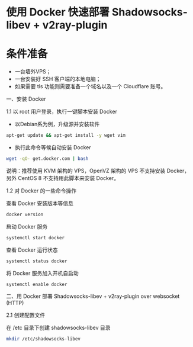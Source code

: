 # 使用 Docker 快速部署 Shadowsocks-libev + v2ray-plugin

# 条件准备

* 一台墙外VPS；
* 一台安装好 SSH 客户端的本地电脑；
* 如果需要 tls 功能则需要准备一个域名以及一个 Cloudflare 账号。

一、安装 Docker

1.1 以 root 用户登录，执行一键脚本安装 Docker

* 以Debian系为例，升级源并安装软件

```bash
apt-get update && apt-get install -y wget vim
```
* 执行此命令等候自动安装 Docker

```bash
wget -qO- get.docker.com | bash
```
说明：推荐使用 KVM 架构的 VPS，OpenVZ 架构的 VPS 不支持安装 Docker，另外 CentOS 8 不支持用此脚本来安装 Docker。

1.2 对 Docker 的一些命令操作

查看 Docker 安装版本等信息

```bash
docker version
```
启动 Docker 服务
```bash
systemctl start docker
```
查看 Docker 运行状态
```bash
systemctl status docker
```
将 Docker 服务加入开机自启动
```bash
systemctl enable docker
```

二、用 Docker 部署 Shadowsocks-libev + v2ray-plugin over websocket (HTTP)

2.1 创建配置文件

在 /etc 目录下创建 shadowsocks-libev 目录
```bash
mkdir /etc/shadowsocks-libev
```
